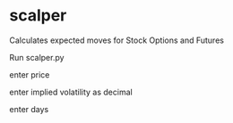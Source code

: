 # scalper
Calculates expected moves for Stock Options and Futures

Run scalper.py

enter price

enter implied volatility as decimal

enter days
